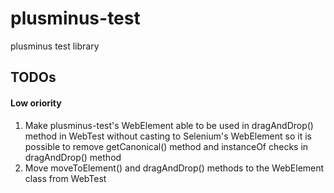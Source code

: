 # plusminus-test
plusminus test library

## TODOs

#### Low oriority
1. Make plusminus-test's WebElement able to be used in dragAndDrop() method in WebTest
without casting to Selenium's WebElement
so it is possible to remove getCanonical() method and 
instanceOf checks in dragAndDrop() method
2. Move moveToElement() and dragAndDrop() methods to the WebElement class from WebTest 
